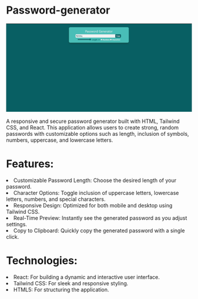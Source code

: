 # Password-generator

<img src="Screenshot 2024-08-15 070847.png">

<p>A responsive and secure password generator built with HTML, Tailwind CSS, and React. This application allows users to create strong, random passwords with customizable options such as length, inclusion of symbols, numbers, uppercase, and lowercase letters.</p>

# Features:
<li>Customizable Password Length: Choose the desired length of your password.</li>
<li>Character Options: Toggle inclusion of uppercase letters, lowercase letters, numbers, and special characters.</li>
<li>Responsive Design: Optimized for both mobile and desktop using Tailwind CSS.</li>
<li>Real-Time Preview: Instantly see the generated password as you adjust settings.</li>
<li>Copy to Clipboard: Quickly copy the generated password with a single click.</li>

# Technologies:
<li>React: For building a dynamic and interactive user interface.</li>
<li>Tailwind CSS: For sleek and responsive styling.</li>
<li>HTML5: For structuring the application.</li>
